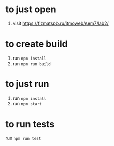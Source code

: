 # to just open
1. visit https://fizmatspb.ru/itmoweb/sem7/lab2/

# to create build

1. run 
```npm install```
2. run
```npm run build```

# to just run

1. run 
```npm install```
2. run
```npm start```

# to run tests
run ```npm run test```